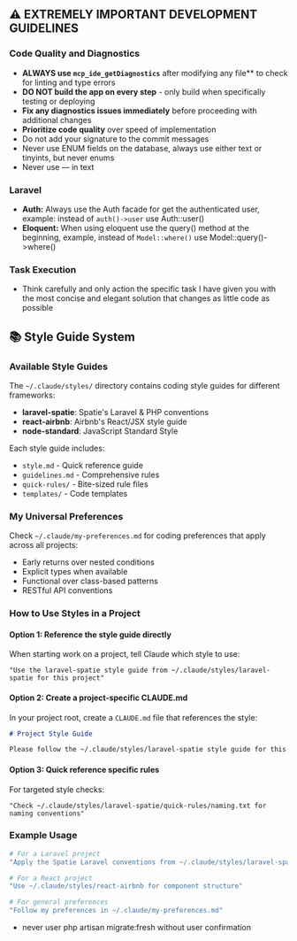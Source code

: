 ## ⚠️ EXTREMELY IMPORTANT DEVELOPMENT GUIDELINES

### **Code Quality and Diagnostics**

- **ALWAYS use `mcp_ide_getDiagnostics`** after modifying any file\*\* to check for linting and type errors
- **DO NOT build the app on every step** - only build when specifically testing or deploying
- **Fix any diagnostics issues immediately** before proceeding with additional changes
- **Prioritize code quality** over speed of implementation
- Do not add your signature to the commit messages
- Never use ENUM fields on the database, always use either text or tinyints, but never enums
- Never use — in text 

### Laravel

- **Auth:** Always use the Auth facade for get the authenticated user, example: instead of `auth()->user` use Auth::user()
- **Eloquent:** When using eloquent use the query() method at the beginning, example, instead of `Model::where()` use Model::query()->where()

### **Task Execution**

- Think carefully and only action the specific task I have given you with the most concise and elegant solution that changes as little code as possible

## 📚 Style Guide System

### Available Style Guides

The `~/.claude/styles/` directory contains coding style guides for different frameworks:

- **laravel-spatie**: Spatie's Laravel & PHP conventions
- **react-airbnb**: Airbnb's React/JSX style guide
- **node-standard**: JavaScript Standard Style

Each style guide includes:

- `style.md` - Quick reference guide
- `guidelines.md` - Comprehensive rules
- `quick-rules/` - Bite-sized rule files
- `templates/` - Code templates

### My Universal Preferences

Check `~/.claude/my-preferences.md` for coding preferences that apply across all projects:

- Early returns over nested conditions
- Explicit types when available
- Functional over class-based patterns
- RESTful API conventions

### How to Use Styles in a Project

#### Option 1: Reference the style guide directly

When starting work on a project, tell Claude which style to use:

```
"Use the laravel-spatie style guide from ~/.claude/styles/laravel-spatie for this project"
```

#### Option 2: Create a project-specific CLAUDE.md

In your project root, create a `CLAUDE.md` file that references the style:

```markdown
# Project Style Guide

Please follow the ~/.claude/styles/laravel-spatie style guide for this project.
```

#### Option 3: Quick reference specific rules

For targeted style checks:

```
"Check ~/.claude/styles/laravel-spatie/quick-rules/naming.txt for naming conventions"
```

### Example Usage

```bash
# For a Laravel project
"Apply the Spatie Laravel conventions from ~/.claude/styles/laravel-spatie"

# For a React project
"Use ~/.claude/styles/react-airbnb for component structure"

# For general preferences
"Follow my preferences in ~/.claude/my-preferences.md"
```
- never user php artisan migrate:fresh without user confirmation